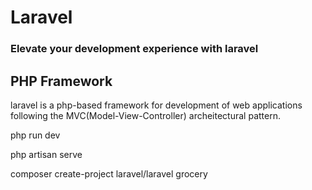 <h1>Laravel</h1>
<h3>Elevate your development experience with laravel</h3>

<h2>PHP Framework</h2>
<p>laravel is a php-based framework for development of web applications following the MVC(Model-View-Controller) archeitectural pattern.</p>

<p>php run dev</p>
<p>php artisan serve</p>

composer create-project laravel/laravel grocery<br>
